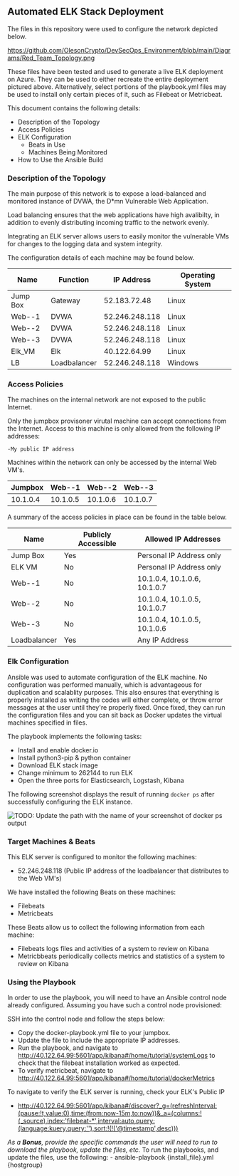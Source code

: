 ## Automated ELK Stack Deployment

The files in this repository were used to configure the network depicted below.

https://github.com/OlesonCrypto/DevSecOps_Environment/blob/main/Diagrams/Red_Team_Topology.png

These files have been tested and used to generate a live ELK deployment on Azure. They can be used to either recreate the entire deployment pictured above. Alternatively, select portions of the playbook.yml files may be used to install only certain pieces of it, such as Filebeat or Metricbeat.


This document contains the following details:
- Description of the Topology
- Access Policies
- ELK Configuration
  - Beats in Use
  - Machines Being Monitored
- How to Use the Ansible Build


### Description of the Topology

The main purpose of this network is to expose a load-balanced and monitored instance of DVWA, the D*mn Vulnerable Web Application.

Load balancing ensures that the web applications have high avalibilty, in addition to evenly distributing incoming traffic to the network evenly.

Integrating an ELK server allows users to easily monitor the vulnerable VMs for changes to the logging data and system integrity.

The configuration details of each machine may be found below.

| Name     | Function | IP Address | Operating System |
|----------|----------|------------|------------------|
| Jump Box | Gateway  | 52.183.72.48     | Linux |
| Web--1   | DVWA     | 52.246.248.118   | Linux |
| Web--2   | DVWA     | 52.246.248.118   | Linux |
| Web--3   | DVWA     | 52.246.248.118   | Linux |
| Elk_VM   | Elk      | 40.122.64.99     | Linux |
| LB | Loadbalancer   | 52.246.248.118  | Windows |

### Access Policies

The machines on the internal network are not exposed to the public Internet. 

Only the jumpbox provisoner virutal machine can accept connections from the Internet. Access to this machine is only allowed from the following IP addresses:

    -My public IP address

Machines within the network can only be accessed by the internal Web VM's.

| Jumpbox | Web--1 | Web--2 | Web--3 |
|---------|--------|--------|--------|
| 10.1.0.4 | 10.1.0.5 | 10.1.0.6 | 10.1.0.7 |

A summary of the access policies in place can be found in the table below.

| Name    | Publicly Accessible | Allowed IP Addresses |
|---------------------|-------|------------------------------|
| Jump Box          | Yes     | Personal IP Address only     |
| ELK VM            | No      | Personal IP Address only     |
| Web--1            | No      | 10.1.0.4, 10.1.0.6, 10.1.0.7 |
| Web--2            | No      | 10.1.0.4, 10.1.0.5, 10.1.0.7 |
| Web--3            | No      | 10.1.0.4, 10.1.0.5, 10.1.0.6 | 
| Loadbalancer      | Yes     | Any IP Address               |


### Elk Configuration

Ansible was used to automate configuration of the ELK machine. No configuration was performed manually, which is advantageous for duplication and scalablity purposes. This also ensures that everything is properly installed as writing the codes will either complete, or throw error messages at the user until they're properly fixed. Once fixed, they can run the configuration files and you can sit back as Docker updates the virtual machines specified in files.

The playbook implements the following tasks:
* Install and enable docker.io
* Install python3-pip & python container
* Download ELK stack image
* Change minimum to 262144 to run ELK
* Open the three ports for Elasticsearch, Logstash, Kibana

The following screenshot displays the result of running `docker ps` after successfully configuring the ELK instance.

![TODO: Update the path with the name of your screenshot of docker ps output](Images/docker_ps_output.png)

### Target Machines & Beats
This ELK server is configured to monitor the following machines:
- 52.246.248.118 (Public IP address of the loadbalancer that distributes to the Web VM's)

We have installed the following Beats on these machines:
* Filebeats
* Metricbeats

These Beats allow us to collect the following information from each machine:
* Filebeats logs files and activities of a system to review on Kibana
* Metricbbeats periodically collects metrics and statistics of a system to review on Kibana

### Using the Playbook
In order to use the playbook, you will need to have an Ansible control node already configured. Assuming you have such a control node provisioned: 

SSH into the control node and follow the steps below:
- Copy the docker-playbook.yml file to your jumpbox.
- Update the file to include the appropriate IP addresses.
- Run the playbook, and navigate to http://40.122.64.99:5601/app/kibana#/home/tutorial/systemLogs to check that the filebeat installation worked as expected.
- To verify metricbeat, navigate to http://40.122.64.99:5601/app/kibana#/home/tutorial/dockerMetrics

To navigate to verify the ELK server is running, check your ELK's Public IP
  * http://40.122.64.99:5601/app/kibana#/discover?_g=(refreshInterval:(pause:!t,value:0),time:(from:now-15m,to:now))&_a=(columns:!(_source),index:'filebeat-*',interval:auto,query:(language:kuery,query:''),sort:!(!('@timestamp',desc)))
  
_As a **Bonus**, provide the specific commands the user will need to run to download the playbook, update the files, etc._
To run the playbooks, and update the files, use the following: 
    - ansible-playbook {install_file}.yml {hostgroup}
